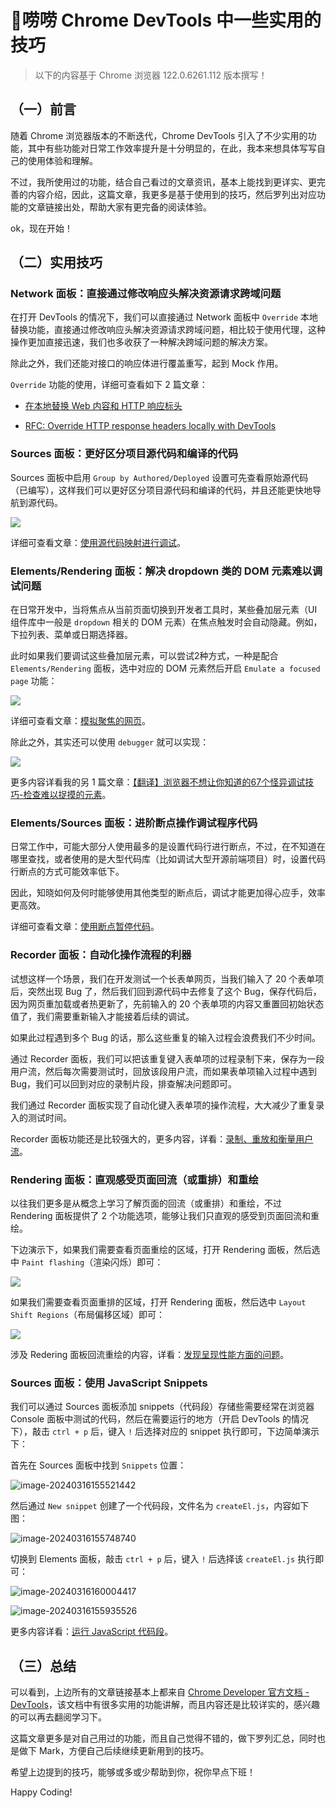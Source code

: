 # 🚀唠唠 Chrome DevTools 中一些实用的技巧

> 以下的内容基于 Chrome 浏览器 122.0.6261.112 版本撰写！

## （一）前言

随着 Chrome 浏览器版本的不断迭代，Chrome DevTools 引入了不少实用的功能，其中有些功能对日常工作效率提升是十分明显的，在此，我本来想具体写写自己的使用体验和理解。

不过，我所使用过的功能，结合自己看过的文章资讯，基本上能找到更详实、更完善的内容介绍，因此，这篇文章，我更多是基于使用到的技巧，然后罗列出对应功能的文章链接出处，帮助大家有更完备的阅读体验。

ok，现在开始！

## （二）实用技巧

### Network 面板：直接通过修改响应头解决资源请求跨域问题

在打开 DevTools 的情况下，我们可以直接通过 Network 面板中 `Override` 本地替换功能，直接通过修改响应头解决资源请求跨域问题，相比较于使用代理，这种操作更加直接迅速，我们也多收获了一种解决跨域问题的解决方案。

除此之外，我们还能对接口的响应体进行覆盖重写，起到 Mock 作用。

`Override` 功能的使用，详细可查看如下 2 篇文章：

- [在本地替换 Web 内容和 HTTP 响应标头](https://developer.chrome.com/docs/devtools/overrides?hl=zh-cn)

- [RFC: Override HTTP response headers locally with DevTools](https://github.com/ChromeDevTools/rfcs/discussions/4)

### Sources 面板：更好区分项目源代码和编译的代码

Sources 面板中启用 `Group by Authored/Deployed` 设置可先查看原始源代码（已编写），这样我们可以更好区分项目源代码和编译的代码，并且还能更快地导航到源代码。

![](img/chrome-devtools-useful-tips/group-files-authored-d-55bfdfe81a59b_960.png)

详细可查看文章：[使用源代码映射进行调试](https://developer.chrome.com/docs/devtools/javascript/source-maps?hl=zh-cn#debugging_with_source_maps)。

### Elements/Rendering 面板：解决 dropdown 类的 DOM 元素难以调试问题

在日常开发中，当将焦点从当前页面切换到开发者工具时，某些叠加层元素（UI 组件库中一般是 `dropdown` 相关的 DOM 元素）在焦点触发时会自动隐藏。例如，下拉列表、菜单或日期选择器。

此时如果我们要调试这些叠加层元素，可以尝试2种方式，一种是配合 `Elements/Rendering` 面板，选中对应的 DOM 元素然后开启 `Emulate a focused page` 功能：

![](img/chrome-devtools-useful-tips/截图_20240316112759.gif)

详细可查看文章：[模拟聚焦的网页](https://developer.chrome.com/docs/devtools/rendering/apply-effects?hl=zh-cn)。

除此之外，其实还可以使用 `debugger` 就可以实现：

![](img/chrome-devtools-useful-tips/截图_20240316113057.gif)

更多内容详看我的另 1 篇文章：[【翻译】浏览器不想让你知道的67个怪异调试技巧-检查难以捉摸的元素](https://xkyong.github.io/2023/67-weird-debugging-tricks-your-browser-does-not-want-you-to-know.html#%E6%A3%80%E6%9F%A5%E9%9A%BE%E4%BB%A5%E6%8D%89%E6%91%B8%E7%9A%84%E5%85%83%E7%B4%A0)。

### Elements/Sources 面板：进阶断点操作调试程序代码

日常工作中，可能大部分人使用最多的是设置代码行进行断点，不过，在不知道在哪里查找，或者使用的是大型代码库（比如调试大型开源前端项目）时，设置代码行断点的方式可能效率低下。

因此，知晓如何及何时能够使用其他类型的断点后，调试才能更加得心应手，效率更高效。

详细可查看文章：[使用断点暂停代码](https://developer.chrome.com/docs/devtools/javascript/breakpoints?hl=zh-cn#overview)。

### Recorder 面板：自动化操作流程的利器

试想这样一个场景，我们在开发测试一个长表单网页，当我们输入了 20 个表单项后，突然出现 Bug 了，然后我们回到源代码中去修复了这个 Bug，保存代码后，因为网页重加载或者热更新了，先前输入的 20 个表单项的内容又重置回初始状态值了，我们需要重新输入才能接着后续的调试。

如果此过程遇到多个 Bug 的话，那么这些重复的输入过程会浪费我们不少时间。

通过 Recorder 面板，我们可以把该重复键入表单项的过程录制下来，保存为一段用户流，然后每次需要测试时，回放该段用户流，而如果表单项输入过程中遇到 Bug，我们可以回到对应的录制片段，排查解决问题即可。

我们通过 Recorder 面板实现了自动化键入表单项的操作流程，大大减少了重复录入的测试时间。

Recorder 面板功能还是比较强大的，更多内容，详看：[录制、重放和衡量用户流](https://developer.chrome.com/docs/devtools/recorder?hl=zh-cn)。

### Rendering 面板：直观感受页面回流（或重排）和重绘

以往我们更多是从概念上学习了解页面的回流（或重排）和重绘，不过 Rendering 面板提供了 2 个功能选项，能够让我们只直观的感受到页面回流和重绘。

下边演示下，如果我们需要查看页面重绘的区域，打开 Rendering 面板，然后选中 `Paint flashing`（渲染闪烁）即可：

![](img/chrome-devtools-useful-tips/截图_20240316153846.gif)

如果我们需要查看页面重排的区域，打开 Rendering 面板，然后选中 `Layout Shift Regions`（布局偏移区域）即可：

![](img/chrome-devtools-useful-tips/截图_20240316154027.gif)

涉及 Redering 面板回流重绘的内容，详看：[发现呈现性能方面的问题](https://developer.chrome.com/docs/devtools/rendering/performance)。

### Sources 面板：使用 JavaScript Snippets 

我们可以通过 Sources 面板添加 snippets（代码段）存储些需要经常在浏览器 Console 面板中测试的代码，然后在需要运行的地方（开启 DevTools 的情况下），敲击 `ctrl + p` 后，键入 `!` 后选择对应的 snippet 执行即可，下边简单演示下：

首先在 Sources 面板中找到 `Snippets` 位置：

![image-20240316155521442](img/chrome-devtools-useful-tips/image-20240316155521442.png)

然后通过 `New snippet` 创建了一个代码段，文件名为 `createEl.js`，内容如下图：

![image-20240316155748740](img/chrome-devtools-useful-tips/image-20240316155748740.png)

切换到 Elements 面板，敲击 `ctrl + p` 后，键入 `!` 后选择该 `createEl.js` 执行即可：

![image-20240316160004417](img/chrome-devtools-useful-tips/image-20240316160004417.png)

![image-20240316155935526](img/chrome-devtools-useful-tips/image-20240316155935526.png)

更多内容详看：[运行 JavaScript 代码段](https://developer.chrome.com/docs/devtools/javascript/snippets?hl=zh-cn)。

## （三）总结

可以看到，上边所有的文章链接基本上都来自 [Chrome Developer 官方文档 - DevTools](https://developer.chrome.com/docs/devtools?hl=zh-cn)，该文档中有很多实用的功能讲解，而且内容还是比较详实的，感兴趣的可以再去翻阅学习下。

这篇文章更多是对自己用过的功能，而且自己觉得不错的，做下罗列汇总，同时也是做下 Mark，方便自己后续继续更新用到的技巧。

希望上边提到的技巧，能够或多或少帮助到你，祝你早点下班！

Happy Coding!

